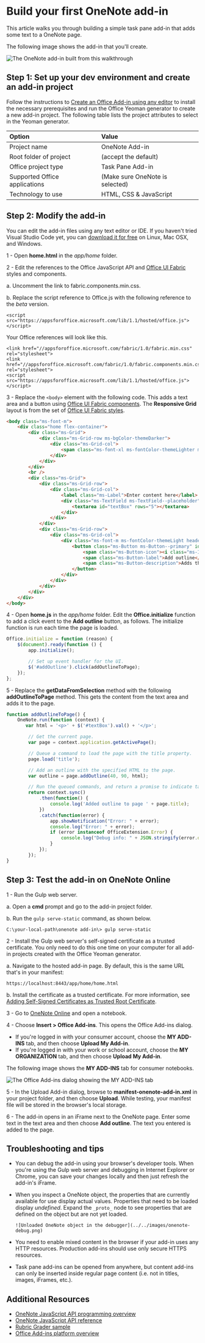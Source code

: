# Build your first OneNote add-in

This article walks you through building a simple task pane add-in that adds some text to a OneNote page.

The following image shows the add-in that you'll create.

   ![The OneNote add-in built from this walkthrough](../../images/onenote-first-add-in.png)

<a name="setup"></a>
## Step 1: Set up your dev environment and create an add-in project
Follow the instructions to [Create an Office Add-in using any editor](../get-started/create-an-office-add-in-using-any-editor.md) to install the necessary prerequisites and run the Office Yeoman generator to create a new add-in project. The following table lists  the project attributes to select in the Yeoman generator.

| Option | Value |
|:------|:------|
| Project name | OneNote Add-in |
| Root folder of project | (accept the default) |
| Office project type | Task Pane Add-in |
| Supported Office applications | (Make sure OneNote is selected) |
| Technology to use | HTML, CSS & JavaScript |

<a name="develop"></a>
## Step 2: Modify the add-in
You can edit the add-in files using any text editor or IDE. If you haven't tried Visual Studio Code yet, you can [download it for free](https://code.visualstudio.com/) on Linux, Mac OSX, and Windows.

1 - Open **home.html** in the *app/home* folder. 

2 - Edit the references to the Office JavaScript API and [Office UI Fabric](http://dev.office.com/fabric) styles and components.

  a. Uncomment the link to fabric.components.min.css.
  
  b. Replace the script reference to Office.js with the following reference to the *beta* version.

  ```
  <script src="https://appsforoffice.microsoft.com/lib/1.1/hosted/office.js"></script>
  ```

  Your Office references will look like this.

  ```
  <link href="//appsforoffice.microsoft.com/fabric/1.0/fabric.min.css" rel="stylesheet">
  <link href="//appsforoffice.microsoft.com/fabric/1.0/fabric.components.min.css" rel="stylesheet">
  <script src="https://appsforoffice.microsoft.com/lib/1.1/hosted/office.js"></script>
  ```

3 - Replace the `<body>` element with the following code. This adds a text area and a button using [Office UI Fabric components](http://dev.office.com/fabric/components). The **Responsive Grid** layout is from the set of [Office UI Fabric styles](http://dev.office.com/fabric/styles). 

  ```html
  <body class="ms-font-m">
      <div class="home flex-container">
          <div class="ms-Grid">
              <div class="ms-Grid-row ms-bgColor-themeDarker">
                  <div class="ms-Grid-col">
                      <span class="ms-font-xl ms-fontColor-themeLighter ms-fontWeight-semibold">OneNote Add-in</span>
                  </div>
              </div>
          </div>
          <br />
          <div class="ms-Grid">
              <div class="ms-Grid-row">
                  <div class="ms-Grid-col">
                      <label class="ms-Label">Enter content here</label>
                      <div class="ms-TextField ms-TextField--placeholder">
                          <textarea id="textBox" rows="5"></textarea>
                      </div>
                  </div>
              </div>
              <div class="ms-Grid-row">
                  <div class="ms-Grid-col">
                      <div class="ms-font-m ms-fontColor-themeLight header--text">
                          <button class="ms-Button ms-Button--primary" id="addOutline">
                              <span class="ms-Button-icon"><i class="ms-Icon"></i></span>
                              <span class="ms-Button-label">Add outline</span>
                              <span class="ms-Button-description">Adds the content above to the current page.</span>
                          </button>
                      </div>
                  </div>
              </div>
          </div>
      </div>
  </body>
  ```

4 - Open **home.js** in the *app/home* folder. Edit the **Office.initialize** function to add a click event to the **Add outline** button, as follows. The initialize function is run each time the page is loaded.

  ```javascript
  Office.initialize = function (reason) {
      $(document).ready(function () {
          app.initialize();
  
          // Set up event handler for the UI.
          $('#addOutline').click(addOutlineToPage);
      });
  };
  ```
 
5 - Replace the **getDataFromSelection** method with the following **addOutlineToPage** method. This gets the content from the text area and adds it to the page.

  ```javascript
  function addOutlineToPage() {        
      OneNote.run(function (context) {
         var html = '<p>' + $('#textBox').val() + '</p>';
  
          // Get the current page.
          var page = context.application.getActivePage();
  
          // Queue a command to load the page with the title property.             
          page.load('title'); 
  
          // Add an outline with the specified HTML to the page.
          var outline = page.addOutline(40, 90, html);
  
          // Run the queued commands, and return a promise to indicate task completion.
          return context.sync()
              .then(function() {
                  console.log('Added outline to page ' + page.title);
              })
              .catch(function(error) {
                  app.showNotification("Error: " + error); 
                  console.log("Error: " + error); 
                  if (error instanceof OfficeExtension.Error) { 
                      console.log("Debug info: " + JSON.stringify(error.debugInfo)); 
                  } 
              }); 
          });
  }
  ```

<a name="test"></a>
## Step 3: Test the add-in on OneNote Online
1 - Run the Gulp web server.  

  a. Open a **cmd** prompt and go to the add-in project folder. 
  
  b. Run the `gulp serve-static` command, as shown below.

  ```
  C:\your-local-path\onenote add-in\> gulp serve-static
  ```

2 - Install the Gulp web server's self-signed certificate as a trusted certificate. You only need to do this one time on your computer for all add-in projects created with the Office Yeoman generator.

   a. Navigate to the hosted add-in page. By default, this is the same URL that's in your manifest:

  ```
  https://localhost:8443/app/home/home.html
  ```

   b. Install the certificate as a trusted certificate. For more information, see [Adding Self-Signed Certificates as Trusted Root Certificate](https://github.com/OfficeDev/generator-office/blob/master/docs/trust-self-signed-cert.md).

3 - Go to [OneNote Online](https://www.onenote.com/notebooks) and open a notebook.

4 - Choose **Insert > Office Add-ins**. This opens the Office Add-ins dialog.
  - If you're logged in with your consumer account, choose the **MY ADD-INS** tab, and then choose  **Upload My Add-in**.
  - If you're logged in with your work or school account, choose the **MY ORGANIZATION** tab, and then choose  **Upload My Add-in**. 
  
  The following image shows the **MY ADD-INS** tab for consumer notebooks.

  ![The Office Add-ins dialog showing the MY ADD-INS tab](../../images/onenote-office-add-ins-dialog.png)

5 - In the Upload Add-in dialog, browse to **manifest-onenote-add-in.xml** in your project folder, and then choose **Upload**. While testing, your manifest file will be stored in the browser's local storage.

6 - The add-in opens in an iFrame next to the OneNote page. Enter some text in the text area and then choose **Add outline**. The text you entered is added to the page. 

## Troubleshooting and tips
- You can debug the add-in using your browser's developer tools. When you're using the Gulp web server and debugging in Internet Explorer or Chrome, you can save your changes locally and then just refresh the add-in's iFrame.

- When you inspect a OneNote object, the properties that are currently available for use display actual values. Properties that need to be loaded display *undefined*. Expand the `_proto_` node to see properties that are defined on the object but are not yet loaded.

      ![Unloaded OneNote object in the debugger](../../images/onenote-debug.png)

- You need to enable mixed content in the browser if your add-in uses any HTTP resources. Production add-ins should use only secure HTTPS resources.

-  Task pane add-ins can be opened from anywhere, but content add-ins can only be inserted inside regular page content (i.e. not in titles, images, iFrames, etc.). 

## Additional Resources

- [OneNote JavaScript API programming overview](onenote-add-ins-programming-overview.md)
- [OneNote JavaScript API reference](../../reference/onenote/onenote-add-ins-javascript-reference.md)
- [Rubric Grader sample](https://github.com/OfficeDev/OneNote-Add-in-Rubric-Grader)
- [Office Add-ins platform overview](https://dev.office.com/docs/add-ins/overview/office-add-ins)

